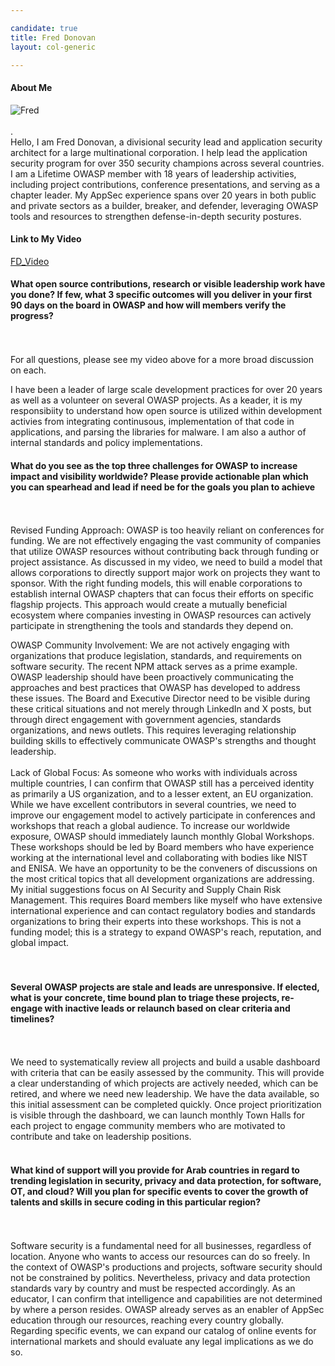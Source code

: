 ```yaml
---

candidate: true
title: Fred Donovan
layout: col-generic

---
```


#### About Me
![Fred](https://drive.google.com/file/d/1Iyu991Xhi7HEKYjK0XH8QER6QP0HQF9P/view?usp=drive_link)
<br>
<br>
.
<br>
Hello, I am Fred Donovan, a divisional security lead and application security architect for a large multinational corporation. I help lead the application security program for over 350 security champions across several countries. I am a Lifetime OWASP member with 18 years of leadership activities, including project contributions, conference presentations, and serving as a chapter leader. My AppSec experience spans over 20 years in both public and private sectors as a builder, breaker, and defender, leveraging OWASP tools and resources to strengthen defense-in-depth security postures.
<br>
#### Link to My Video
<a href="https://drive.google.com/file/d/1xhWC1QNXs2PKYazk-HRLPKjgdmbMMATU/view?usp=drive_link" target="_blank">FD_Video</a>
<br>

#### What open source contributions, research or visible leadership work have you done? If few, what 3 specific outcomes will you deliver in your first 90 days on the board in OWASP and how will members verify the progress?
<br>
<br>
For all questions, please see my video above for a more broad discussion on each.

I have been a leader of large scale development practices for over 20 years as well as a volunteer on several OWASP projects. As a keader, it is my responsibiity to understand how open source is utilized within development activies from integrating continusous, implementation of that code in applications, and parsing the libraries for malware. I am also a author of internal standards and policy implementations. 
<br>

#### What do you see as the top three challenges for OWASP to increase impact and visibility worldwide? Please provide actionable plan which you can spearhead and lead if need be for the goals you plan to achieve
<br>
<br>
Revised Funding Approach:
OWASP is too heavily reliant on conferences for funding. We are not effectively engaging the vast community of companies that utilize OWASP resources without contributing back through funding or project assistance. As discussed in my video, we need to build a model that allows corporations to directly support major work on projects they want to sponsor. With the right funding models, this will enable corporations to establish internal OWASP chapters that can focus their efforts on specific flagship projects.
This approach would create a mutually beneficial ecosystem where companies investing in OWASP resources can actively participate in strengthening the tools and standards they depend on.

OWASP Community Involvement:
We are not actively engaging with organizations that produce legislation, standards, and requirements on software security. The recent NPM attack serves as a prime example. OWASP leadership should have been proactively communicating the approaches and best practices that OWASP has developed to address these issues.
The Board and Executive Director need to be visible during these critical situations and not merely through LinkedIn and X posts, but through direct engagement with government agencies, standards organizations, and news outlets. This requires leveraging relationship building skills to effectively communicate OWASP's strengths and thought leadership.
<br>
<br>
Lack of Global Focus:
As someone who works with individuals across multiple countries, I can confirm that OWASP still has a perceived identity as primarily a US organization, and to a lesser extent, an EU organization.
While we have excellent contributors in several countries, we need to improve our engagement model to actively participate in conferences and workshops that reach a global audience. To increase our worldwide exposure, OWASP should immediately launch monthly Global Workshops. These workshops should be led by Board members who have experience working at the international level and collaborating with bodies like NIST and ENISA. We have an opportunity to be the conveners of discussions on the most critical topics that all development organizations are addressing. My initial suggestions focus on AI Security and Supply Chain Risk Management.
This requires Board members like myself who have extensive international experience and can contact regulatory bodies and standards organizations to bring their experts into these workshops. This is not a funding model; this is a strategy to expand OWASP's reach, reputation, and global impact.  
<br>
<br>

#### Several OWASP projects are stale and leads are unresponsive. If elected, what is your concrete, time bound plan to triage these projects, re-engage with inactive leads or relaunch based on clear criteria and timelines?
<br>
<br>
We need to systematically review all projects and build a usable dashboard with criteria that can be easily assessed by the community. This will provide a clear understanding of which projects are actively needed, which can be retired, and where we need new leadership.
We have the data available, so this initial assessment can be completed quickly. Once project prioritization is visible through the dashboard, we can launch monthly Town Halls for each project to engage community members who are motivated to contribute and take on leadership positions.
<br>
<br>

#### What kind of support will you provide for Arab countries in regard to trending legislation in security, privacy and data protection, for software, OT, and cloud? Will you plan for specific events to cover the growth of talents and skills in secure coding in this particular region?
<br>
<br>
Software security is a fundamental need for all businesses, regardless of location. Anyone who wants to access our resources can do so freely. In the context of OWASP's productions and projects, software security should not be constrained by politics. Nevertheless, privacy and data protection standards vary by country and must be respected accordingly.
As an educator, I can confirm that intelligence and capabilities are not determined by where a person resides. OWASP already serves as an enabler of AppSec education through our resources, reaching every country globally.
Regarding specific events, we can expand our catalog of online events for international markets and should evaluate any legal implications as we do so.
<br>
<br>

